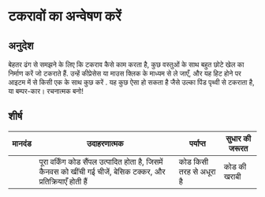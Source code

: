 # टकरावों का अन्वेषण करें

## अनुदेश

बेहतर ढंग से समझने के लिए कि टकराव कैसे काम करता है, कुछ वस्तुओं के साथ बहुत छोटे खेल का निर्माण करें जो टकराते हैं. उन्हें कीप्रेसेस या माउस क्लिक के माध्यम से ले जाएँ, और यह हिट होने पर आइटम में से किसी एक के साथ कुछ करें . यह कुछ ऐसा हो सकता है जैसे उल्का पिंड पृथ्वी से टकराता है, या बम्पर-कार। रचनात्मक बनो!

## शीर्ष

| मानदंड | उदाहरणात्मक                                                                                                     | पर्याप्त                 | सुधार की जरूरत |
| ------ | --------------------------------------------------------------------------------------------------------------- | ------------------------ | -------------- |
|        | पूरा वर्किंग कोड सैंपल उत्पादित होता है, जिसमें कैनवस को खींची गई चीजें, बेसिक टक्कर, और प्रतिक्रियाएँ होती हैं | कोड किसी तरह से अधूरा है | कोड की खराबी   |
